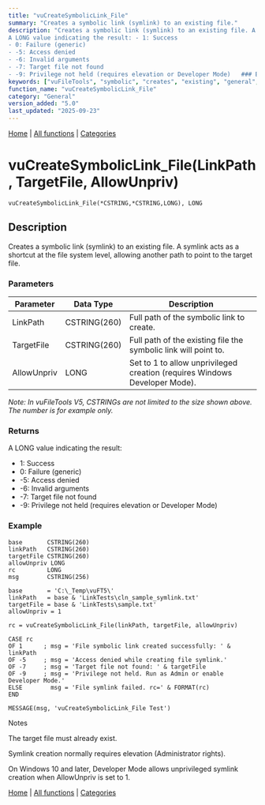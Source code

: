 ```yaml
---
title: "vuCreateSymbolicLink_File"
summary: "Creates a symbolic link (symlink) to an existing file."
description: "Creates a symbolic link (symlink) to an existing file. A symlink acts as a shortcut at the file system level, allowing another path to point to the target file. ### Parameters _Note: In vuFileTools V5, CSTRINGs are not limited to the size shown above. The number is for example only._ ### Returns
A LONG value indicating the result: - 1: Success  
- 0: Failure (generic)  
- -5: Access denied  
- -6: Invalid arguments  
- -7: Target file not found  
- -9: Privilege not held (requires elevation or Developer Mode)   ### Example Notes The target file must already exist. Symlink creation normally requires elevation (Administrator rights). On Windows 10 and later, Developer Mode allows unprivileged symlink creation when AllowUnpriv is set to 1. [Home](../index.md) | [All functions](index.md) | [Categories](../categories/index.md)"
keywords: ["vuFileTools", "symbolic", "creates", "existing", "general", "link", "vucreatesymboliclink", "Clarion", "symlink", "Windows", "file"]
function_name: "vuCreateSymbolicLink_File"
category: "General"
version_added: "5.0"
last_updated: "2025-09-23"
---
```


[Home](../index.md) | [All functions](index.md) | [Categories](../categories/index.md)

# vuCreateSymbolicLink_File(LinkPath, TargetFile, AllowUnpriv)

```Prototype
vuCreateSymbolicLink_File(*CSTRING,*CSTRING,LONG), LONG
```


## Description
Creates a symbolic link (symlink) to an existing file. A symlink acts as a shortcut at the file system level, allowing another path to point to the target file.

### Parameters

| Parameter   | Data Type    | Description                                                                 |
|-------------|--------------|-----------------------------------------------------------------------------|
| LinkPath    | CSTRING(260) | Full path of the symbolic link to create.                                   |
| TargetFile  | CSTRING(260) | Full path of the existing file the symbolic link will point to.             |
| AllowUnpriv | LONG         | Set to 1 to allow unprivileged creation (requires Windows Developer Mode).  |

_Note: In vuFileTools V5, CSTRINGs are not limited to the size shown above. The number is for example only._

### Returns
A LONG value indicating the result:

- 1: Success  
- 0: Failure (generic)  
- -5: Access denied  
- -6: Invalid arguments  
- -7: Target file not found  
- -9: Privilege not held (requires elevation or Developer Mode)  

### Example

```Clarion
base       CSTRING(260)
linkPath   CSTRING(260)
targetFile CSTRING(260)
allowUnpriv LONG
rc         LONG
msg        CSTRING(256)

base       = 'C:\_Temp\vuFT5\'
linkPath   = base & 'LinkTests\cln_sample_symlink.txt'
targetFile = base & 'LinkTests\sample.txt'
allowUnpriv = 1

rc = vuCreateSymbolicLink_File(linkPath, targetFile, allowUnpriv)

CASE rc
OF 1      ; msg = 'File symbolic link created successfully: ' & linkPath
OF -5     ; msg = 'Access denied while creating file symlink.'
OF -7     ; msg = 'Target file not found: ' & targetFile
OF -9     ; msg = 'Privilege not held. Run as Admin or enable Developer Mode.'
ELSE        msg = 'File symlink failed. rc=' & FORMAT(rc)
END

MESSAGE(msg, 'vuCreateSymbolicLink_File Test')

```
Notes

The target file must already exist.

Symlink creation normally requires elevation (Administrator rights).

On Windows 10 and later, Developer Mode allows unprivileged symlink creation when AllowUnpriv is set to 1.

[Home](../index.md) | [All functions](index.md) | [Categories](../categories/index.md)
